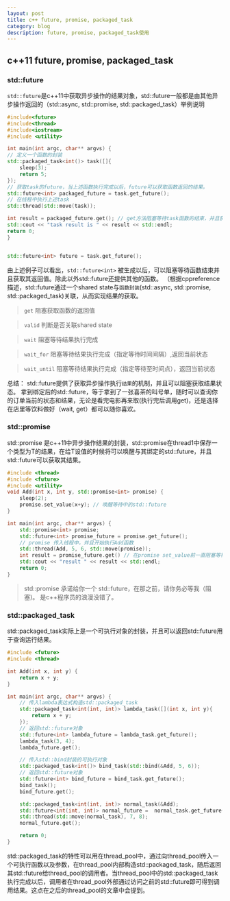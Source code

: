 ```yaml
---
layout: post
title: c++ future, promise, packaged_task
category: blog
description: future, promise, packaged_task使用
---
```


## c++11 future, promise, packaged_task

### std::future
`std::future`是c++11中获取异步操作的结果对象，std::future一般都是由其他异步操作返回的（std::async, std::promise, std::packaged_task）举例说明
```c++
#include<future>
#include<thread>
#include<iostream>
#include <utility>

int main(int argc, char** argvs) {
// 定义一个函数的封装
std::packaged_task<int()> task([]{
	sleep(3);
	return 5;
});
// 获取task的future，当上述函数执行完成以后，future可以获取函数返回的结果。
std::future<int> packaged_future = task.get_future();
// 在线程中执行上述task
std::thread(std::move(task));

int result = packaged_future.get(); // get方法阻塞等待task函数的结束，并且获取其返回值。
std::cout << "task result is " << result << std::endl;
return 0;
}


std::future<int> future = task.get_future();
```
由上述例子可以看出，`std::future<int>` 被生成以后，可以阻塞等待函数结束并且获取其返回值。除此以外std::future还提供其他的函数。
（根据cppreference描述，std::future通过一个shared state与`函数封装`(std::async, std::promise, std::packaged_task)关联，从而实现结果的获取。
> `get` 阻塞获取函数的返回值

> `valid` 判断是否关联shared state

> `wait` 阻塞等待结果执行完成

> `wait_for` 阻塞等待结果执行完成（指定等待时间间隔）,返回当前状态

> `wait_until` 阻塞等待结果执行完成（指定等待至时间点），返回当前状态

总结： std::future提供了获取异步操作执行`结果`的机制，并且可以阻塞获取结果状态。 拿到绑定后的std::future，等于拿到了一张喜茶的叫号单，随时可以查询你的订单当前的状态和结果，无论是看完电影再来取(执行完后调用get)，还是选择在店里等饮料做好（wait, get）都可以随你喜欢。


### std::promise
std::promise<typename T> 是c++11中异步操作结果的封装，std::promise<typename T>在thread1中保存一个类型为T的结果，在给T设值的时候将可以唤醒与其绑定的std::future，并且std::future可以获取其结果。

```c++
#include <thread>
#include <future>
#include <utility>
void Add(int x, int y, std::promise<int> promise) {
	sleep(2);
	promise.set_value(x+y); // 唤醒等待中的std::future
}

int main(int argc, char** argvs) {
	std::promise<int> promise;
	std::future<int> promise_future = promise.get_future();
	// promise 传入线程中，并且开始执行Add函数
	std::thread(Add, 5, 6, std::move(promise));
	int result = promise_future.get() // 在promise set_value前一直阻塞等待结果。
	std::cout << "result " << result << std::endl;
	return 0;
} 
```
> std::promise 承诺给你一个 std::future，在那之前，请你务必等我（阻塞)。 是c++程序员的浪漫没错了。

### std::packaged_task
std::packaged_task实际上是一个可执行对象的封装，并且可以返回std::future用于查询运行结果。
```c++
#include <future>
#include <thread>

int Add(int x, int y) {
	return x + y;
}

int main(int argc, char** argvs) {
	// 传入lambda表达式构造std::packaged_task
	std::packaged_task<int(int, int)> lambda_task([](int x, int y){
		return x + y;
	});
	// 返回std::future对象
	std::future<int> lambda_future = lambda_task.get_future();
	lambda_task(3, 4);
	lambda_future.get();

	// 传入std::bind封装的可执行对象
	std::packaged_task<int()> bind_task(std::bind(&Add, 5, 6));
	// 返回std::future对象
	std::future<int> bind_future = bind_task.get_future();
	bind_task();
	bind_future.get();

	std::packaged_task<int(int, int)> normal_task(&Add);
	std::future<int(int, int)> normal_future =  normal_task.get_future();
	std::thread(std::move(normal_task), 7, 8);
	normal_future.get();

	return 0;
}

```
std::packaged_task的特性可以用在thread_pool中，通过向thread_pool传入一个可执行函数以及参数，在thread_pool内部构造std::packaged_task，随后返回其std::future给thread_pool的调用者。当thread_pool中的std::packaged_task执行完成以后，调用者在thread_pool外部通过访问之前的std::future即可得到调用结果。这点在之后的thread_pool的文章中会提到。
















